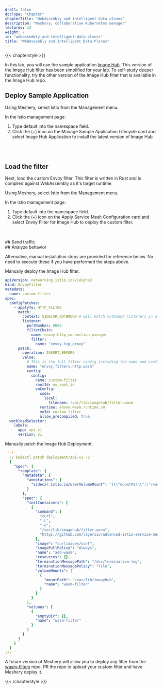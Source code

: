 ```yaml
---
draft: false
docType: "Chapter"
chapterTitle: "WebAssembly and intelligent data planes"
description: "Meshery, collaborative Kubernetes manager"
lectures: 12
weight: 7
id: "webassembly-and-intelligent-data-planes"
title: "WebAssembly and Intelligent Data Planes"
---
```


{{< chapterstyle >}}

In this lab, you will use the sample application [Image Hub](https://github.com/layer5io/image-hub). This version of the Image Hub filter has been simplified for your lab. To self-study deeper functionality, try the other version of the Image Hub filter that is available in the Image Hub repo.

## Deploy Sample Application

Using Meshery, select Istio from the Management menu.

In the Istio management page:

1. Type default into the namespace field.
2. Click the (+) icon on the Manage Sample Application Lifecycle card and select Image Hub Application to install the latest version of Image Hub

<br />
<br />

## Load the filter

Next, load the custom Envoy filter. This filter is written in Rust and is compiled against WebAssembly as it's target runtime.

Using Meshery, select Istio from the Management menu.

In the Istio management page:

1. Type default into the namespace field.
2. Click the (+) icon on the Apply Service Mesh Configuration card and select Envoy Filter for Image Hub to deploy the custom filter.

<br />
<br />
## Send traffic
<br />
## Analyze behavior

Alternative, manual installation steps are provided for reference below. No need to execute these if you have performed the steps above.

Manually deploy the Image Hub filter.

```yaml
apiVersion: networking.istio.io/v1alpha3
kind: EnvoyFilter
metadata:
  name: custom-filter
spec:
  configPatches:
    - applyTo: HTTP_FILTER
      match:
        context: SIDECAR_OUTBOUND # will match outbound listeners in all sidecars
        listener:
          portNumber: 9080
          filterChain:
            name: envoy.http_connection_manager
            filter:
              name: "envoy.tcp_proxy"
      patch:
        operation: INSERT_BEFORE
        value:
          # This is the full filter config including the name and config or typed_config section.
          name: "envoy.filters.http.wasm"
          config:
            config:
              name: custom-filter
              rootId: my_root_id
              vmConfig:
                code:
                  local:
                    filename: /var/lib/imagehub/filter.wasm
                runtime: envoy.wasm.runtime.v8
                vmId: custom-filter
                allow_precompiled: true
  workloadSelector:
    labels:
      app: api-v1
      version: v1
```

Manually patch the Image Hub Deployment.

```yaml
---(
  // kubectl patch deployment/api-v1 -p '
  {
    "spec": {
      "template": {
        "metadata": {
          "annotations": {
            "sidecar.istio.io/userVolumeMount": "[{\"mountPath\":\"/var/lib/imagehub\",\"name\":\"wasm-filter\"}]"
          }
        },
        "spec": {
          "initContainers": [
            {
              "command": [
                "curl",
                "-L",
                "-o",
                "/var/lib/imagehub/filter.wasm",
                "https://github.com/layer5io/advanced-istio-service-mesh-workshop/raw/master/lab-7/ratelimiter/ratelimit-filter.wasm"
              ],
              "image": "curlimages/curl",
              "imagePullPolicy": "Always",
              "name": "add-wasm",
              "resources": {},
              "terminationMessagePath": "/dev/termination-log",
              "terminationMessagePolicy": "File",
              "volumeMounts": [
                {
                  "mountPath": "/var/lib/imagehub",
                  "name": "wasm-filter"
                }
              ]
            }
          ],
          "volumes": [
            {
              "emptyDir": {},
              "name": "wasm-filter"
            }
          ]
        }
      }
    }
  }
)// '

```

A future version of Meshery will allow you to deploy any filter from the [wasm-filters](https://github.com/layer5io/wasm-filters) repo. PR the repo to upload your custom filter and have Meshery deploy it.

{{< /chapterstyle >}}
